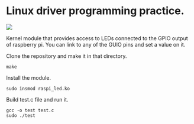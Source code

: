 # Linux driver programming practice.
![](https://img.shields.io/badge/made%20by-splinter1984-blue)

Kernel module that provides access to LEDs connected to the GPIO output of raspberry pi. You can link to any of the GUIO pins and set a value on it.

Clone the repository and make it in that directory.

```
make
```

Install the module.

```
sudo insmod raspi_led.ko
```

Build test.c file and run it.

```
gcc -o test test.c
sudo ./test
```
